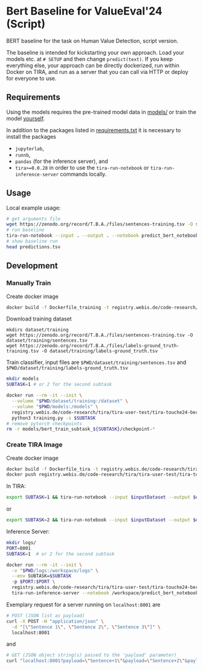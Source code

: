 # Bert Baseline for ValueEval'24 (Script)
BERT baseline for the task on Human Value Detection, script version.

The baseline is intended for kickstarting your own approach. Load your models
etc. at `# SETUP` and then change `predict(text)`. If you keep everything else,
your approach can be directly dockerized, run within Docker on TIRA, and run as
a server that you can call via HTTP or deploy for everyone to use.

## Requirements

Using the models requires the pre-trained model data in
[models/](models)
or train the model
[yourself](#manually-train).

In addition to the packages listed in
[requirements.txt](requirements.txt)
it is necessary to install the packages
- `jupyterlab`,
- `runnb`,
- `pandas` (for the inference server), and
- `tira>=0.0.28`
in order to use the `tira-run-notebook` or `tira-run-inference-server` commands locally.

## Usage

Local example usage:
```bash
# get arguments file
wget https://zenodo.org/record/T.B.A./files/sentences-training.tsv -O senteces.tsv
# run baseline
tira-run-notebook --input . --output . --notebook predict_bert_notebook.ipynb
# show baseline run
head predictions.tsv
```

## Development

### Manually Train
Create docker image
```bash
docker build -f Dockerfile_training -t registry.webis.de/code-research/tira/tira-user-test/tira-touche24-bert-training:1.0.0 .
```
Download training dataset
```
mkdirs dataset/training
wget https://zenodo.org/record/T.B.A./files/sentences-training.tsv -O dataset/training/sentences.tsv
wget https://zenodo.org/record/T.B.A./files/labels-ground_truth-training.tsv -O dataset/training/labels-ground_truth.tsv
```
Train classifier, input files are `$PWD/dataset/training/sentences.tsv` and `$PWD/dataset/training/labels-ground_truth.tsv`
```bash
mkdir models
SUBTASK=1 # or 2 for the second subtask

docker run --rm -it --init \
  --volume "$PWD/dataset/training:/dataset" \
  --volume "$PWD/models:/models" \
  registry.webis.de/code-research/tira/tira-user-test/tira-touche24-bert-training:1.0.0 \
  python3 training.py -s $SUBTASK
# remove pytorch checkpoints
rm -r models/bert_train_subtask_${SUBTASK}/checkpoint-*
```

### Create TIRA Image

Create docker image
```bash
docker build -f Dockerfile_tira -t registry.webis.de/code-research/tira/tira-user-test/tira-touche24-bert-baseline-tira:1.0.0 .
docker push registry.webis.de/code-research/tira/tira-user-test/tira-touche24-bert-baseline-tira:1.0.0
```

In TIRA:
```bash
export SUBTASK=1 && tira-run-notebook --input $inputDataset --output $outputDir --notebook /workspace/predict_bert_notebook.ipynb
```
or
```bash
export SUBTASK=2 && tira-run-notebook --input $inputDataset --output $outputDir --notebook /workspace/predict_bert_notebook.ipynb
```

Inference Server:
```bash
mkdir logs/
PORT=8001
SUBTASK=1  # or 2 for the second subtask

docker run --rm -it --init \
  -v "$PWD/logs:/workspace/logs" \
  --env SUBTASK=$SUBTASK
  -p $PORT:$PORT \
  registry.webis.de/code-research/tira/tira-user-test/tira-touche24-bert-baseline-tira:1.0.0 \
  tira-run-inference-server --notebook /workspace/predict_bert_notebook.ipynb --port $PORT
```

Exemplary request for a server running on `localhost:8001` are
```bash
# POST (JSON list as payload)
curl -X POST -H "application/json" \
  -d "[\"Sentence 1\", \"Sentence 2\", \"Sentence 3\"]" \
  localhost:8001
```
and
```bash
# GET (JSON object string(s) passed to the 'payload' parameter)
curl "localhost:8001?payload=\"Sentence+1\"&payload=\"Sentence+2\"&payload=\"Sentence+3\""
```
